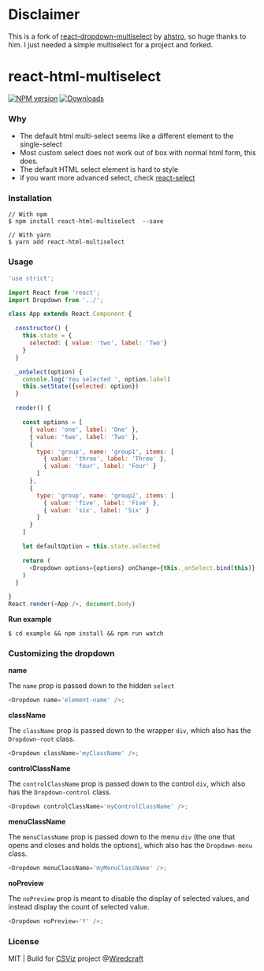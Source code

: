 Disclaimer
======
This is  a fork of [react-dropdown-multiselect](https://github.com/ahstro/react-dropdown-multiselect)
by [ahstro](https://github.com/ahstro), so huge thanks to him.
I just needed a simple multiselect for a project and forked.

react-html-multiselect
======================

[![NPM version][npm-image]][npm-url]
[![Downloads][downloads-image]][downloads-url]


### Why

* The default html multi-select seems like a different element to the single-select
* Most custom select does not work out of box with normal html form, this does.
* The default HTML select element is hard to style
* if you want more advanced select, check [react-select](https://github.com/JedWatson/react-select)

### Installation

```
// With npm
$ npm install react-html-multiselect  --save

// With yarn
$ yarn add react-html-multiselect
```

### Usage

```JavaScript
'use strict';

import React from 'react';
import Dropdown from '../';

class App extends React.Component {

  constructor() {
    this.state = {
      selected: { value: 'two', label: 'Two'}
    }
  }

  _onSelect(option) {
    console.log('You selected ', option.label)
    this.setState({selected: option})
  }

  render() {

    const options = [
      { value: 'one', label: 'One' },
      { value: 'two', label: 'Two' },
      {
        type: 'group', name: 'group1', items: [
          { value: 'three', label: 'Three' },
          { value: 'four', label: 'Four' }
        ]
      },
      {
        type: 'group', name: 'group2', items: [
          { value: 'five', label: 'Five' },
          { value: 'six', label: 'Six' }
        ]
      }
    ]

    let defaultOption = this.state.selected

    return (
      <Dropdown options={options} onChange={this._onSelect.bind(this)} value={defaultOption} placeholder="Select an option" />
    )
  }

}
React.render(<App />, document.body)

```

**Run example**

```
$ cd example && npm install && npm run watch
```

### Customizing the dropdown

**name**

The `name` prop is passed down to the hidden `select`

```JavaScript
<Dropdown name='element-name' />;
```

**className**

The `className` prop is passed down to the wrapper `div`, which also has the `Dropdown-root` class.

```JavaScript
<Dropdown className='myClassName' />;
```

**controlClassName**

The `controlClassName` prop is passed down to the control `div`, which also has the `Dropdown-control` class.

```JavaScript
<Dropdown controlClassName='myControlClassName' />;
```

**menuClassName**

The `menuClassName` prop is passed down to the menu `div` (the one that opens and closes and holds the options), which also has the `Dropdown-menu` class.

```JavaScript
<Dropdown menuClassName='myMenuClassName' />;
```

**noPreview**

The `noPreview` prop is meant to disable the display of selected values, and instead display the count of selected value.

```JavaScript
<Dropdown noPreview='Y' />;
```

### License

MIT | Build for [CSViz](https://csviz.org) project @[Wiredcraft](http://wiredcraft.com)

[npm-image]: https://img.shields.io/npm/v/react-dropdown-multiselect.svg?style=flat-square
[npm-url]: https://npmjs.org/package/react-dropdown-multiselect
[downloads-image]: http://img.shields.io/npm/dm/react-dropdown-multiselect.svg?style=flat-square
[downloads-url]: https://npmjs.org/package/react-dropdown-multiselect

